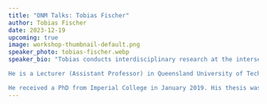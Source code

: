 ```yaml
---
title: "ONM Talks: Tobias Fischer"
author: Tobias Fischer
date: 2023-12-19
upcoming: true
image: workshop-thumbnail-default.png
speaker_photo: tobias-fischer.webp
speaker_bio: "Tobias conducts interdisciplinary research at the intersection of intelligent robotics, computer vision, and computational cognition. His main goal is to develop high-performing, bio-inspired computer vision algorithms that simultaneously examine animals/humans and robots' perceptional capabilities.<br><br>

He is a Lecturer (Assistant Professor) in Queensland University of Technology's Centre for Robotics. He joined the Centre as an Associate Investigator and Research Fellow in January 2020. Previously, he was a postdoctoral researcher in the Personal Robotics Lab at Imperial College London.<br><br>

He received a PhD from Imperial College in January 2019. His thesis was awarded the UK Best Thesis in Robotics Award 2018 and the Eryl Cadwaladr Davies Award for the best thesis in Imperial's EEE Department in 2017-2018. He previously received an M.Sc. degree (distinction) in Artificial Intelligence from The University of Edinburgh in 2014 and a B.Sc. degree in Computer Engineering from Ilmenau University of Technology, Germany, in 2013. His works have attracted two best poster awards, one best paper award, and he was the senior author of the winning submission to the Facebook Mapillary Place Recognition Challenge 2020."
---
```

